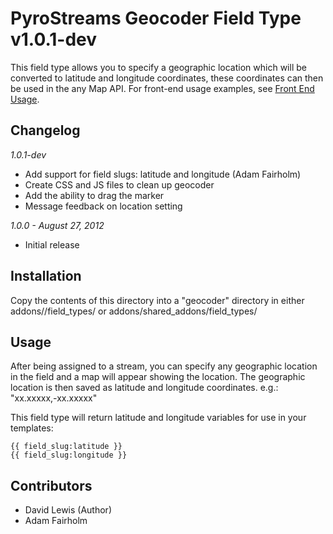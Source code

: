 # PyroStreams Geocoder Field Type v1.0.1-dev

This field type allows you to specify a geographic location which will be converted to latitude and longitude coordinates, these coordinates can then be used in the any Map API.
For front-end usage examples, see [Front End Usage](https://github.com/HighwayofLife/PyroStreams-Geocoder-Field-Type/wiki/Front-End-Usage).

## Changelog

_1.0.1-dev_

* Add support for field slugs: latitude and longitude (Adam Fairholm)
* Create CSS and JS files to clean up geocoder
* Add the ability to drag the marker
* Message feedback on location setting

_1.0.0 - August 27, 2012_

* Initial release

## Installation

Copy the contents of this directory into a "geocoder" directory in either addons/<site-ref>/field\_types/ or addons/shared\_addons/field\_types/

## Usage

After being assigned to a stream, you can specify any geographic location in the field and a map will appear showing the location. The geographic location is then saved as latitude and longitude coordinates. e.g.: "xx.xxxxx,-xx.xxxxx"

This field type will return latitude and longitude variables for use in your templates:

	{{ field_slug:latitude }}
	{{ field_slug:longitude }}

## Contributors

 * David Lewis (Author)
 * Adam Fairholm
